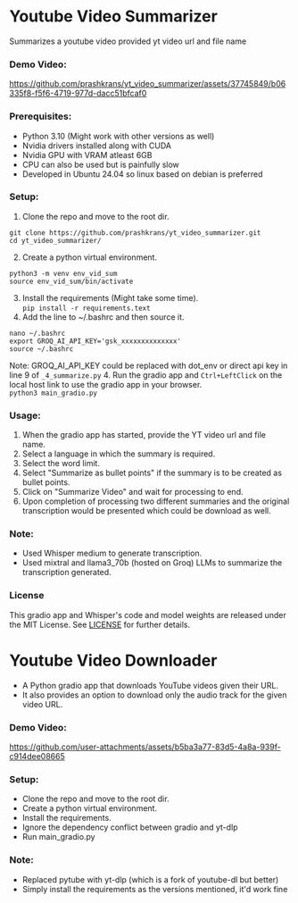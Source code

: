 # Youtube Video Summarizer
Summarizes a youtube video provided yt video url and file name 

### Demo Video:
https://github.com/prashkrans/yt_video_summarizer/assets/37745849/b06335f8-f5f6-4719-977d-dacc51bfcaf0

### Prerequisites:
- Python 3.10 (Might work with other versions as well)
- Nvidia drivers installed along with CUDA
- Nvidia GPU with VRAM atleast 6GB
- CPU can also be used but is painfully slow
- Developed in Ubuntu 24.04 so linux based on debian is preferred

### Setup:
1. Clone the repo and move to the root dir.
```commandline
git clone https://github.com/prashkrans/yt_video_summarizer.git
cd yt_video_summarizer/
```
2. Create a python virtual environment.
```commandline
python3 -m venv env_vid_sum
source env_vid_sum/bin/activate
```
3. Install the requirements (Might take some time).   
`pip install -r requirements.text`
4. Add the line to ~/.bashrc and then source it.  
```commandline
nano ~/.bashrc
export GROQ_AI_API_KEY='gsk_xxxxxxxxxxxxxx'
source ~/.bashrc
```
Note: GROQ_AI_API_KEY could be replaced with dot_env or direct api key in line 9 of `_4_summarize.py`
4. Run the gradio app and `Ctrl+LeftClick` on the local host link to use the gradio app in your browser.    
`python3 main_gradio.py`

### Usage:
1. When the gradio app has started, provide the YT video url and file name.
2. Select a language in which the summary is required.
3. Select the word limit.
4. Select "Summarize as bullet points" if the summary is to be created as bullet points.
5. Click on "Summarize Video" and wait for processing to end.
6. Upon completion of processing two different summaries and the original transcription would be presented which could be download as well.

### Note:
- Used Whisper medium to generate transcription.
- Used mixtral and llama3_70b (hosted on Groq) LLMs to summarize the transcription generated.

### License
This gradio app and Whisper's code and model weights are released under the MIT License. See [LICENSE](LICENSE) for further details.




# Youtube Video Downloader
- A Python gradio app that downloads YouTube videos given their URL.
- It also provides an option to download only the audio track for the given video URL.
### Demo Video:
https://github.com/user-attachments/assets/b5ba3a77-83d5-4a8a-939f-c914dee08665
### Setup:
- Clone the repo and move to the root dir.
- Create a python virtual environment.
- Install the requirements.
- Ignore the dependency conflict between gradio and yt-dlp
- Run main_gradio.py

### Note:
- Replaced pytube with yt-dlp (which is a fork of youtube-dl but better)
- Simply install the requirements as the versions mentioned, it'd work fine